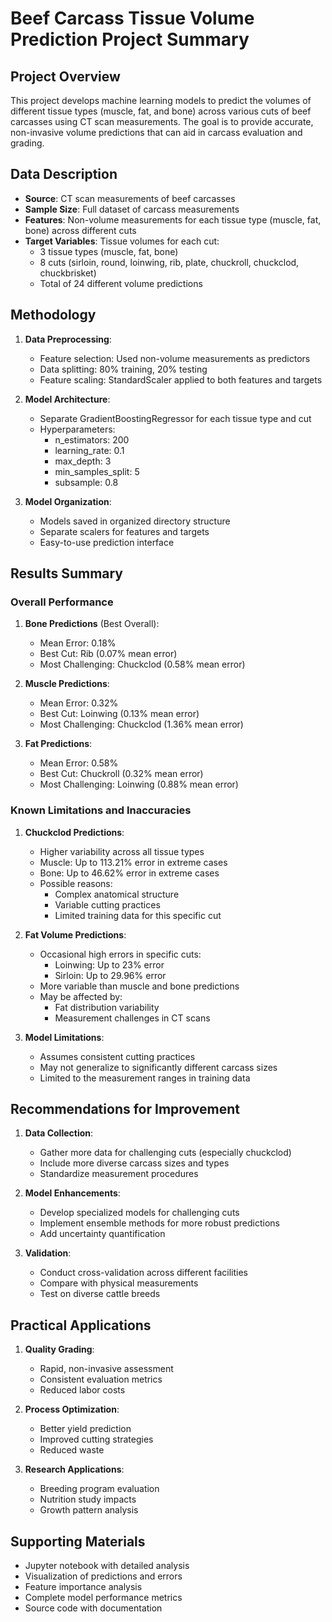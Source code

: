 # Beef Carcass Tissue Volume Prediction Project Summary

## Project Overview
This project develops machine learning models to predict the volumes of different tissue types (muscle, fat, and bone) across various cuts of beef carcasses using CT scan measurements. The goal is to provide accurate, non-invasive volume predictions that can aid in carcass evaluation and grading.

## Data Description
- **Source**: CT scan measurements of beef carcasses
- **Sample Size**: Full dataset of carcass measurements
- **Features**: Non-volume measurements for each tissue type (muscle, fat, bone) across different cuts
- **Target Variables**: Tissue volumes for each cut:
  - 3 tissue types (muscle, fat, bone)
  - 8 cuts (sirloin, round, loinwing, rib, plate, chuckroll, chuckclod, chuckbrisket)
  - Total of 24 different volume predictions

## Methodology
1. **Data Preprocessing**:
   - Feature selection: Used non-volume measurements as predictors
   - Data splitting: 80% training, 20% testing
   - Feature scaling: StandardScaler applied to both features and targets

2. **Model Architecture**:
   - Separate GradientBoostingRegressor for each tissue type and cut
   - Hyperparameters:
     - n_estimators: 200
     - learning_rate: 0.1
     - max_depth: 3
     - min_samples_split: 5
     - subsample: 0.8

3. **Model Organization**:
   - Models saved in organized directory structure
   - Separate scalers for features and targets
   - Easy-to-use prediction interface

## Results Summary

### Overall Performance
1. **Bone Predictions** (Best Overall):
   - Mean Error: 0.18%
   - Best Cut: Rib (0.07% mean error)
   - Most Challenging: Chuckclod (0.58% mean error)

2. **Muscle Predictions**:
   - Mean Error: 0.32%
   - Best Cut: Loinwing (0.13% mean error)
   - Most Challenging: Chuckclod (1.36% mean error)

3. **Fat Predictions**:
   - Mean Error: 0.58%
   - Best Cut: Chuckroll (0.32% mean error)
   - Most Challenging: Loinwing (0.88% mean error)

### Known Limitations and Inaccuracies

1. **Chuckclod Predictions**:
   - Higher variability across all tissue types
   - Muscle: Up to 113.21% error in extreme cases
   - Bone: Up to 46.62% error in extreme cases
   - Possible reasons:
     - Complex anatomical structure
     - Variable cutting practices
     - Limited training data for this specific cut

2. **Fat Volume Predictions**:
   - Occasional high errors in specific cuts:
     - Loinwing: Up to 23% error
     - Sirloin: Up to 29.96% error
   - More variable than muscle and bone predictions
   - May be affected by:
     - Fat distribution variability
     - Measurement challenges in CT scans

3. **Model Limitations**:
   - Assumes consistent cutting practices
   - May not generalize to significantly different carcass sizes
   - Limited to the measurement ranges in training data

## Recommendations for Improvement

1. **Data Collection**:
   - Gather more data for challenging cuts (especially chuckclod)
   - Include more diverse carcass sizes and types
   - Standardize measurement procedures

2. **Model Enhancements**:
   - Develop specialized models for challenging cuts
   - Implement ensemble methods for more robust predictions
   - Add uncertainty quantification

3. **Validation**:
   - Conduct cross-validation across different facilities
   - Compare with physical measurements
   - Test on diverse cattle breeds

## Practical Applications

1. **Quality Grading**:
   - Rapid, non-invasive assessment
   - Consistent evaluation metrics
   - Reduced labor costs

2. **Process Optimization**:
   - Better yield prediction
   - Improved cutting strategies
   - Reduced waste

3. **Research Applications**:
   - Breeding program evaluation
   - Nutrition study impacts
   - Growth pattern analysis

## Supporting Materials
- Jupyter notebook with detailed analysis
- Visualization of predictions and errors
- Feature importance analysis
- Complete model performance metrics
- Source code with documentation
